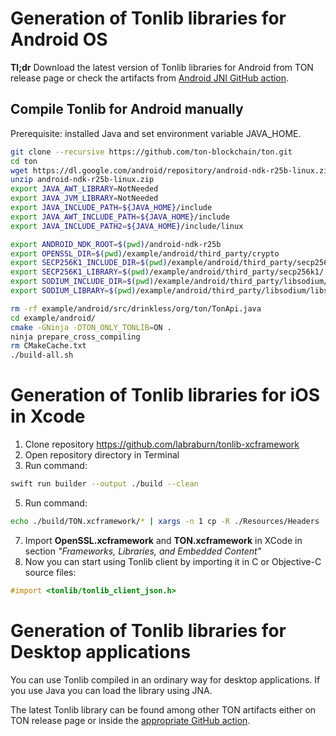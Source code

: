 # Generation of Tonlib libraries for Android OS
**Tl;dr** Download the latest version of Tonlib libraries for Android from TON release page or check the artifacts from [Android JNI GitHub action](https://github.com/ton-blockchain/ton/actions/workflows/tonlib-android-jni.yml).

## Compile Tonlib for Android manually 
Prerequisite: installed Java and set environment variable JAVA_HOME. 
```bash
git clone --recursive https://github.com/ton-blockchain/ton.git
cd ton
wget https://dl.google.com/android/repository/android-ndk-r25b-linux.zip
unzip android-ndk-r25b-linux.zip
export JAVA_AWT_LIBRARY=NotNeeded
export JAVA_JVM_LIBRARY=NotNeeded
export JAVA_INCLUDE_PATH=${JAVA_HOME}/include
export JAVA_AWT_INCLUDE_PATH=${JAVA_HOME}/include
export JAVA_INCLUDE_PATH2=${JAVA_HOME}/include/linux

export ANDROID_NDK_ROOT=$(pwd)/android-ndk-r25b
export OPENSSL_DIR=$(pwd)/example/android/third_party/crypto
export SECP256K1_INCLUDE_DIR=$(pwd)/example/android/third_party/secp256k1/include
export SECP256K1_LIBRARY=$(pwd)/example/android/third_party/secp256k1/.libs/libsecp256k1.a
export SODIUM_INCLUDE_DIR=$(pwd)/example/android/third_party/libsodium/libsodium-android-westmere/include
export SODIUM_LIBRARY=$(pwd)/example/android/third_party/libsodium/libsodium-android-westmere/lib/libsodium.a

rm -rf example/android/src/drinkless/org/ton/TonApi.java
cd example/android/
cmake -GNinja -DTON_ONLY_TONLIB=ON . 
ninja prepare_cross_compiling
rm CMakeCache.txt
./build-all.sh
```
# Generation of Tonlib libraries for iOS in Xcode

1. Clone repository https://github.com/labraburn/tonlib-xcframework
2. Open repository directory in Terminal
3. Run command:
```bash
swift run builder --output ./build --clean
```
5. Run command:
```bash
echo ./build/TON.xcframework/* | xargs -n 1 cp -R ./Resources/Headers
````
7. Import **OpenSSL.xcframework** and **TON.xcframework** in XCode in section _"Frameworks, Libraries, and Embedded Content"_
8. Now you can start using Tonlib client by importing it in C or Objective-C source files:
```objective-c
#import <tonlib/tonlib_client_json.h>
```

# Generation of Tonlib libraries for Desktop applications
You can use Tonlib compiled in an ordinary way for desktop applications. If you use Java you can load the library using JNA.

The latest Tonlib library can be found among other TON artifacts either on TON release page or inside the [appropriate GitHub action](https://github.com/ton-blockchain/ton/actions/).